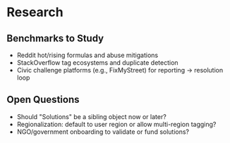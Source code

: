 # Research

## Benchmarks to Study
- Reddit hot/rising formulas and abuse mitigations
- StackOverflow tag ecosystems and duplicate detection
- Civic challenge platforms (e.g., FixMyStreet) for reporting → resolution loop

## Open Questions
- Should "Solutions" be a sibling object now or later?
- Regionalization: default to user region or allow multi-region tagging?
- NGO/government onboarding to validate or fund solutions?
